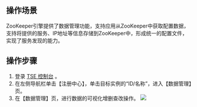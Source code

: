 ## 操作场景
ZooKeeper引擎提供了数据管理功能，支持应用从ZooKeeper中获取配置数据，支持将提供的服务、IP地址等信息存储到ZooKeeper中，形成统一的配置文件，实现了服务发现的能力。

## 操作步骤
1. 登录 [TSE 控制台](https://console.cloud.tencent.com/tse) 。
2. 在左侧导航栏单击【注册中心】，单击目标实例的“ID/名称”，进入【数据管理】页。
3. 在【数据管理】页，进行数据的可视化增删查改操作。
![](https://main.qcloudimg.com/raw/5131f207a678ae13b1b66828dd954bc7.png)
